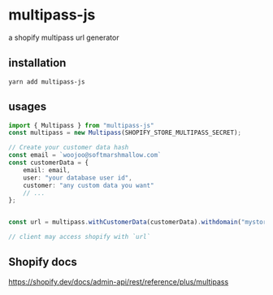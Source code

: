 # multipass-js
a shopify multipass url generator

## installation

`yarn add multipass-js`


## usages
``` typescript
import { Multipass } from "multipass-js"
const multipass = new Multipass(SHOPIFY_STORE_MULTIPASS_SECRET);

// Create your customer data hash
const email = `woojoo@softmarshmallow.com`
const customerData = {
    email: email,
    user: "your database user id",
    customer: "any custom data you want"
    // ...
};


const url = multipass.withCustomerData(customerData).withdomain("mystore.shopify.com").withRedirect("products/primary").url();

// client may access shopify with `url`
```


## Shopify docs
https://shopify.dev/docs/admin-api/rest/reference/plus/multipass
